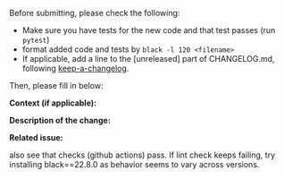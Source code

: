 Before submitting, please check the following:
- Make sure you have tests for the new code and that test passes (run `pytest`)
- format added code and tests by `black -l 120 <filename>`
- If applicable, add a line to the [unreleased] part of CHANGELOG.md, following [keep-a-changelog](https://keepachangelog.com/en/1.0.0/).
 
Then, please fill in below:

**Context (if applicable):**


**Description of the change:**


**Related issue:**


also see that checks (github actions) pass.
If lint check keeps failing, try installing black==22.8.0 as behavior seems to vary across versions.



